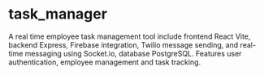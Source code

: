 # task_manager
A real time employee task management tool include frontend React Vite, backend Express, Firebase integration, Twilio message sending, and real-time messaging using Socket.io, database PostgreSQL. Features user authentication, employee management and task tracking.
